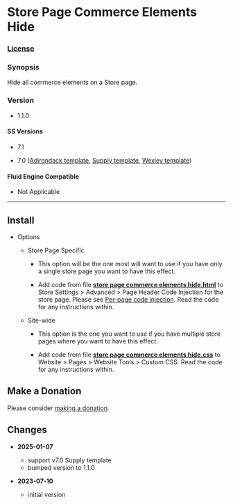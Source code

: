 # Store Page Commerce Elements Hide

### [License][1]

### Synopsis

Hide all commerce elements on a Store page.

### Version

  * 1.1.0

#### SS Versions

  * 7.1
  
  * 7.0 ([Adirondack template][2], [Supply template][3], [Wexley template][4])

#### Fluid Engine Compatible

  * Not Applicable

---

## Install

* Options

  * Store Page Specific
  
    * This option will be the one most will want to use if you have only a
      single store page you want to have this effect.
      
    * Add code from file **[store page commerce elements hide.html][5]** to
      Store Settings > Advanced > Page Header Code Injection for the store page.
      Please see [Per-page code injection][6]. Read the code for any
      instructions within.
      
  * Site-wide
  
    * This option is the one you want to use if you have multiple store pages
      where you want to have this effect.
      
    * Add code from file **[store page commerce elements hide.css][7]** to
      Website > Pages > Website Tools > Custom CSS. Read the code for any
      instructions within.

## Make a Donation

Please consider [making a donation][8].

## Changes

* **2025-01-07**

  * support v7.0 Supply template
  * bumped version to 1.1.0
  
* **2023-07-10**

  * initial version

[1]: https://github.com/tomsWebConsulting/twcsl/blob/main/LICENSE.txt#L1
[2]: https://support.squarespace.com/hc/en-us/articles/206545397-Adirondack-template
[3]: https://support.squarespace.com/hc/en-us/articles/205825998-Supply-template
[4]: https://support.squarespace.com/hc/en-us/articles/220687128-Wexley-template
[5]: store%20page%20commerce%20elements%20hide.html#L1
[6]: https://support.squarespace.com/hc/en-us/articles/205815908-Using-code-injection#toc-per-page-code-injection
[7]: store%20page%20commerce%20elements%20hide.css#L1
[8]: https://github.com/tomsWebConsulting/twcsl#make-a-donation
